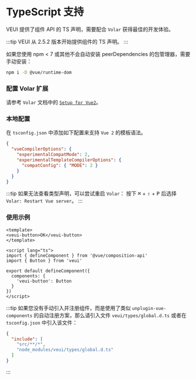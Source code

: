# TypeScript 支持

VEUI 提供了组件 API 的 TS 声明，需要配合 `Volar` 获得最佳的开发体验。

:::tip
VEUI 从 2.5.2 版本开始提供组件的 TS 声明。
:::

如果您使用 npm < 7 或其他不会自动安装 peerDependencies 的包管理器，需要手动安装：

```sh
npm i -D @vue/runtime-dom
```

### 配置 Volar 扩展

请参考 `Volar` 文档中的 [`Setup for Vue2`](https://marketplace.visualstudio.com/items?itemName=johnsoncodehk.volar#:~:text=Usage-,Setup%20for%20Vue%202,-Define%20Global%20Components)。

### 本地配置

在 `tsconfig.json` 中添加如下配置来支持 `Vue 2` 的模板语法。

```json
{
  "vueCompilerOptions": {
    "experimentalCompatMode": 2,
    "experimentalTemplateCompilerOptions": {
      "compatConfig": { "MODE": 2 }
    }
  }
}
```

:::tip
如果无法查看类型声明，可以尝试重启 `Volar`： 按下 <kbd>⌘</kbd> + <kbd>⇧</kbd> + <kbd>P</kbd> 后选择 `Volar: Restart Vue server`。
:::

### 使用示例

```vue
<template>
<veui-button>OK</veui-button>
</template>

<script lang="ts">
import { defineComponent } from '@vue/composition-api'
import { Button } from 'veui'

export default defineComponent({
  components: {
    'veui-button': Button
  }
})
</script>
```

:::tip
如果您没有手动引入并注册组件，而是使用了类似 `unplugin-vue-components` 的自动注册方案，那么请引入文件 `veui/types/global.d.ts` 或者在 `tsconfig.json` 中引入该文件：

```json
{
  "include": [
    "src/**/*",
    "node_modules/veui/types/global.d.ts"
  ]
}
```
:::
